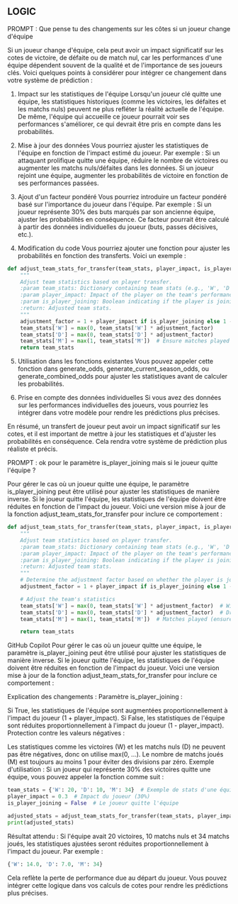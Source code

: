 ## LOGIC

PROMPT : Que pense tu des changements sur les côtes si un joueur change d'équipe

Si un joueur change d'équipe, cela peut avoir un impact significatif sur les cotes de victoire, de défaite ou de match nul, car les performances d'une équipe dépendent souvent de la qualité et de l'importance de ses joueurs clés. Voici quelques points à considérer pour intégrer ce changement dans votre système de prédiction :

1. Impact sur les statistiques de l'équipe
Lorsqu'un joueur clé quitte une équipe, les statistiques historiques (comme les victoires, les défaites et les matchs nuls) peuvent ne plus refléter la réalité actuelle de l'équipe.
De même, l'équipe qui accueille ce joueur pourrait voir ses performances s'améliorer, ce qui devrait être pris en compte dans les probabilités.

2. Mise à jour des données
Vous pourriez ajuster les statistiques de l'équipe en fonction de l'impact estimé du joueur. Par exemple :
Si un attaquant prolifique quitte une équipe, réduire le nombre de victoires ou augmenter les matchs nuls/défaites dans les données.
Si un joueur rejoint une équipe, augmenter les probabilités de victoire en fonction de ses performances passées.

3. Ajout d'un facteur pondéré
Vous pourriez introduire un facteur pondéré basé sur l'importance du joueur dans l'équipe. Par exemple :
Si un joueur représente 30% des buts marqués par son ancienne équipe, ajuster les probabilités en conséquence.
Ce facteur pourrait être calculé à partir des données individuelles du joueur (buts, passes décisives, etc.).

4. Modification du code
Vous pourriez ajouter une fonction pour ajuster les probabilités en fonction des transferts. Voici un exemple :

```python
def adjust_team_stats_for_transfer(team_stats, player_impact, is_player_joining):
    """
    Adjust team statistics based on player transfer.
    :param team_stats: Dictionary containing team stats (e.g., 'W', 'D', 'M').
    :param player_impact: Impact of the player on the team's performance (e.g., 0.3 for 30%).
    :param is_player_joining: Boolean indicating if the player is joining (True) or leaving (False).
    :return: Adjusted team stats.
    """
    adjustment_factor = 1 + player_impact if is_player_joining else 1 - player_impact
    team_stats['W'] = max(0, team_stats['W'] * adjustment_factor)
    team_stats['D'] = max(0, team_stats['D'] * adjustment_factor)
    team_stats['M'] = max(1, team_stats['M'])  # Ensure matches played is at least 1
    return team_stats
```

5. Utilisation dans les fonctions existantes
Vous pouvez appeler cette fonction dans generate_odds, generate_current_season_odds, ou generate_combined_odds pour ajuster les statistiques avant de calculer les probabilités.

6. Prise en compte des données individuelles
Si vous avez des données sur les performances individuelles des joueurs, vous pourriez les intégrer dans votre modèle pour rendre les prédictions plus précises.

En résumé, un transfert de joueur peut avoir un impact significatif sur les cotes, et il est important de mettre à jour les statistiques et d'ajuster les probabilités en conséquence. Cela rendra votre système de prédiction plus réaliste et précis.

PROMPT : ok pour le paramètre is_player_joining mais si le joueur quitte l'équipe ?

Pour gérer le cas où un joueur quitte une équipe, le paramètre is_player_joining peut être utilisé pour ajuster les statistiques de manière inverse. Si le joueur quitte l'équipe, les statistiques de l'équipe doivent être réduites en fonction de l'impact du joueur. Voici une version mise à jour de la fonction adjust_team_stats_for_transfer pour inclure ce comportement :

```python
def adjust_team_stats_for_transfer(team_stats, player_impact, is_player_joining):
    """
    Adjust team statistics based on player transfer.
    :param team_stats: Dictionary containing team stats (e.g., 'W', 'D', 'M').
    :param player_impact: Impact of the player on the team's performance (e.g., 0.3 for 30%).
    :param is_player_joining: Boolean indicating if the player is joining (True) or leaving (False).
    :return: Adjusted team stats.
    """
    # Determine the adjustment factor based on whether the player is joining or leaving
    adjustment_factor = 1 + player_impact if is_player_joining else 1 - player_impact

    # Adjust the team's statistics
    team_stats['W'] = max(0, team_stats['W'] * adjustment_factor)  # Wins
    team_stats['D'] = max(0, team_stats['D'] * adjustment_factor)  # Draws
    team_stats['M'] = max(1, team_stats['M'])  # Matches played (ensure it's at least 1)

    return team_stats
```


GitHub Copilot
Pour gérer le cas où un joueur quitte une équipe, le paramètre is_player_joining peut être utilisé pour ajuster les statistiques de manière inverse. Si le joueur quitte l'équipe, les statistiques de l'équipe doivent être réduites en fonction de l'impact du joueur. Voici une version mise à jour de la fonction adjust_team_stats_for_transfer pour inclure ce comportement :

Explication des changements :
Paramètre is_player_joining :

Si True, les statistiques de l'équipe sont augmentées proportionnellement à l'impact du joueur (1 + player_impact).
Si False, les statistiques de l'équipe sont réduites proportionnellement à l'impact du joueur (1 - player_impact).
Protection contre les valeurs négatives :

Les statistiques comme les victoires (W) et les matchs nuls (D) ne peuvent pas être négatives, donc on utilise max(0, ...).
Le nombre de matchs joués (M) est toujours au moins 1 pour éviter des divisions par zéro.
Exemple d'utilisation :
Si un joueur qui représente 30% des victoires quitte une équipe, vous pouvez appeler la fonction comme suit :

```python
team_stats = {'W': 20, 'D': 10, 'M': 34}  # Exemple de stats d'une équipe
player_impact = 0.3  # Impact du joueur (30%)
is_player_joining = False  # Le joueur quitte l'équipe

adjusted_stats = adjust_team_stats_for_transfer(team_stats, player_impact, is_player_joining)
print(adjusted_stats)
```

Résultat attendu :
Si l'équipe avait 20 victoires, 10 matchs nuls et 34 matchs joués, les statistiques ajustées seront réduites proportionnellement à l'impact du joueur. Par exemple :

```python
{'W': 14.0, 'D': 7.0, 'M': 34}
```

Cela reflète la perte de performance due au départ du joueur. Vous pouvez intégrer cette logique dans vos calculs de cotes pour rendre les prédictions plus précises.
